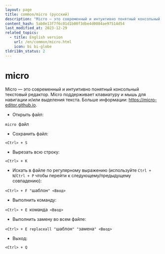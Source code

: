 ```yaml
---
layout: page
title: common/micro (русский)
description: "Micro — это современный и интуитивно понятный консольный текстовый редактор."
content_hash: 5ab0e13f7f6c01d1b00f3dbe4d0084ae97514d54
last_modified_at: 2023-12-29
related_topics:
  - title: English version
    url: /en/common/micro.html
    icon: bi bi-globe
tldri18n_status: 2
---
```

# micro

Micro — это современный и интуитивно понятный консольный текстовый редактор.
Micro поддерживает клавиатуру и мышь для навигации и/или выделения текста.
Больше информации: <https://micro-editor.github.io>.

- Открыть файл:

`micro `<span class="tldr-var badge badge-pill bg-dark-lm bg-white-dm text-white-lm text-dark-dm font-weight-bold">файл</span>

- Сохранить файл:

`<Ctrl> + S`

- Вырезать всю строку:

`<Ctrl> + K`

- Искать в файле по регулярному выражению (используйте `Ctrl + N`/`Ctrl + P` чтобы перейти к следующему/предыдущему совпадению):

`<Ctrl> + F "`<span class="tldr-var badge badge-pill bg-dark-lm bg-white-dm text-white-lm text-dark-dm font-weight-bold">шаблон</span>`" <Ввод>`

- Выполнить команду:

`<Ctrl> + E `<span class="tldr-var badge badge-pill bg-dark-lm bg-white-dm text-white-lm text-dark-dm font-weight-bold">команда</span>` <Ввод>`

- Выполнить замену во всем файле:

`<Ctrl> + E replaceall "`<span class="tldr-var badge badge-pill bg-dark-lm bg-white-dm text-white-lm text-dark-dm font-weight-bold">шаблон</span>`" "`<span class="tldr-var badge badge-pill bg-dark-lm bg-white-dm text-white-lm text-dark-dm font-weight-bold">замена</span>`" <Ввод>`

- Выход:

`<Ctrl> + Q`
